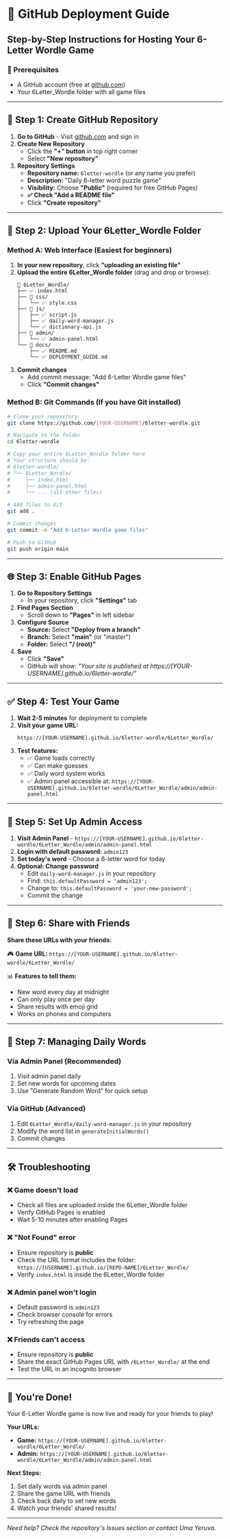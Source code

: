 # 🚀 GitHub Deployment Guide

## Step-by-Step Instructions for Hosting Your 6-Letter Wordle Game

### 📝 Prerequisites
- A GitHub account (free at [github.com](https://github.com))
- Your 6Letter_Wordle folder with all game files

---

## 🔧 Step 1: Create GitHub Repository

1. **Go to GitHub** - Visit [github.com](https://github.com) and sign in
2. **Create New Repository**
   - Click the **"+" button** in top right corner
   - Select **"New repository"**
3. **Repository Settings**
   - **Repository name:** `6letter-wordle` (or any name you prefer)
   - **Description:** "Daily 6-letter word puzzle game"
   - **Visibility:** Choose **"Public"** (required for free GitHub Pages)
   - **✅ Check "Add a README file"**
   - Click **"Create repository"**

---

## 📁 Step 2: Upload Your 6Letter_Wordle Folder

### Method A: Web Interface (Easiest for beginners)

1. **In your new repository**, click **"uploading an existing file"**
2. **Upload the entire 6Letter_Wordle folder** (drag and drop or browse):
   ```
   📁 6Letter_Wordle/
   ├── ✅ index.html
   ├── 📁 css/
   │   └── ✅ style.css
   ├── 📁 js/
   │   ├── ✅ script.js
   │   ├── ✅ daily-word-manager.js
   │   └── ✅ dictionary-api.js
   ├── 📁 admin/
   │   └── ✅ admin-panel.html
   └── 📁 docs/
       ├── ✅ README.md
       └── ✅ DEPLOYMENT_GUIDE.md
   ```
3. **Commit changes**
   - Add commit message: "Add 6-Letter Wordle game files"
   - Click **"Commit changes"**

### Method B: Git Commands (If you have Git installed)

```bash
# Clone your repository
git clone https://github.com/[YOUR-USERNAME]/6letter-wordle.git

# Navigate to the folder
cd 6letter-wordle

# Copy your entire 6Letter_Wordle folder here
# Your structure should be:
# 6letter-wordle/
# └── 6Letter_Wordle/
#     ├── index.html
#     ├── admin-panel.html
#     └── ... (all other files)

# Add files to Git
git add .

# Commit changes
git commit -m "Add 6-Letter Wordle game files"

# Push to GitHub
git push origin main
```

---

## 🌐 Step 3: Enable GitHub Pages

1. **Go to Repository Settings**
   - In your repository, click **"Settings"** tab
2. **Find Pages Section**
   - Scroll down to **"Pages"** in left sidebar
3. **Configure Source**
   - **Source:** Select **"Deploy from a branch"**
   - **Branch:** Select **"main"** (or "master")
   - **Folder:** Select **"/ (root)"**
4. **Save**
   - Click **"Save"**
   - GitHub will show: *"Your site is published at https://[YOUR-USERNAME].github.io/6letter-wordle/"*

---

## ✅ Step 4: Test Your Game

1. **Wait 2-5 minutes** for deployment to complete
2. **Visit your game URL:**
   ```
   https://[YOUR-USERNAME].github.io/6letter-wordle/6Letter_Wordle/
   ```
3. **Test features:**
   - ✅ Game loads correctly
   - ✅ Can make guesses
   - ✅ Daily word system works
   - ✅ Admin panel accessible at: `https://[YOUR-USERNAME].github.io/6letter-wordle/6Letter_Wordle/admin/admin-panel.html`

---

## 🔐 Step 5: Set Up Admin Access

1. **Visit Admin Panel** - `https://[YOUR-USERNAME].github.io/6letter-wordle/6Letter_Wordle/admin/admin-panel.html`
2. **Login with default password:** `admin123`
3. **Set today's word** - Choose a 6-letter word for today
4. **Optional: Change password**
   - Edit `daily-word-manager.js` in your repository
   - Find: `this.defaultPassword = 'admin123';`
   - Change to: `this.defaultPassword = 'your-new-password';`
   - Commit the change

---

## 📱 Step 6: Share with Friends

**Share these URLs with your friends:**

🎮 **Game URL:** `https://[YOUR-USERNAME].github.io/6letter-wordle/6Letter_Wordle/`

📊 **Features to tell them:**
- New word every day at midnight
- Can only play once per day
- Share results with emoji grid
- Works on phones and computers

---

## 🔄 Step 7: Managing Daily Words

### Via Admin Panel (Recommended)
1. Visit admin panel daily
2. Set new words for upcoming dates
3. Use "Generate Random Word" for quick setup

### Via GitHub (Advanced)
1. Edit `6Letter_Wordle/daily-word-manager.js` in your repository
2. Modify the word list in `generateInitialWords()`
3. Commit changes

---

## 🛠️ Troubleshooting

### ❌ Game doesn't load
- Check all files are uploaded inside the 6Letter_Wordle folder
- Verify GitHub Pages is enabled
- Wait 5-10 minutes after enabling Pages

### ❌ "Not Found" error
- Ensure repository is **public**
- Check the URL format includes the folder: `https://[USERNAME].github.io/[REPO-NAME]/6Letter_Wordle/`
- Verify `index.html` is inside the 6Letter_Wordle folder

### ❌ Admin panel won't login
- Default password is `admin123`
- Check browser console for errors
- Try refreshing the page

### ❌ Friends can't access
- Ensure repository is **public**
- Share the exact GitHub Pages URL with `/6Letter_Wordle/` at the end
- Test the URL in an incognito browser

---

## 🎉 You're Done!

Your 6-Letter Wordle game is now live and ready for your friends to play!

**Your URLs:**
- **Game:** `https://[YOUR-USERNAME].github.io/6letter-wordle/6Letter_Wordle/`
- **Admin:** `https://[YOUR-USERNAME].github.io/6letter-wordle/6Letter_Wordle/admin/admin-panel.html`

**Next Steps:**
1. Set daily words via admin panel
2. Share the game URL with friends
3. Check back daily to set new words
4. Watch your friends' shared results!

---

*Need help? Check the repository's Issues section or contact Uma Yeruva.*